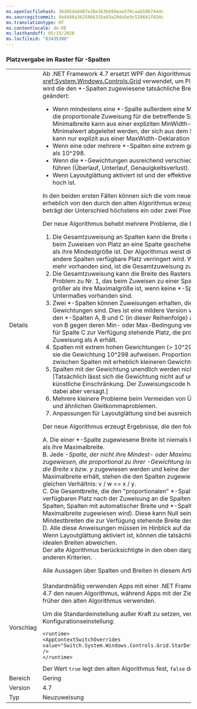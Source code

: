 ```yaml
---
ms.openlocfilehash: 36d05ddd407e28e363bb99eae5f0caab59b744dc
ms.sourcegitcommit: 9a4488a3625866335e83a20da5e9c5286b1f034c
ms.translationtype: HT
ms.contentlocale: de-DE
ms.lasthandoff: 05/15/2020
ms.locfileid: "83435390"
---
```

### <a name="wpf-grid-allocation-of-space-to-star-columns"></a>Platzvergabe im Raster für -Spalten

|   |   |
|---|---|
|Details|Ab .NET Framework 4.7 ersetzt WPF den Algorithmus, den <xref:System.Windows.Controls.Grid> verwendet, um Platz für \*-Spalten zuzuweisen. Dadurch wird die den \*-Spalten zugewiesene tatsächliche Breite unter den folgenden Umständen geändert:<ul><li>Wenn mindestens eine \*-Spalte außerdem eine Minimal- oder Maximalbreite aufweist, die die proportionale Zuweisung für die betreffende Spalte außer Kraft setzt. (Die Minimalbreite kann aus einer expliziten MinWidth-Deklaration oder aus einem impliziten Minimalwert abgeleitet werden, der sich aus dem Spalteninhalt ergibt. Die maximale Breite kann nur explizit aus einer MaxWidth-Deklaration definiert werden.)</li><li>Wenn eine oder mehrere \*-Spalten eine extrem große \*-Gewichtung deklarieren, größer als 10^298.</li><li>Wenn die \*-Gewichtungen ausreichend verschieden sind, um zu Gleitkommainstabilität zu führen (Überlauf, Unterlauf, Genauigkeitsverlust).</li><li>Wenn Layoutglättung aktiviert ist und der effektive DPI-Wert der Anzeige ausreichend hoch ist.</li></ul>In den beiden ersten Fällen können sich die vom neuen Algorithmus erzeugten Breiten erheblich von den durch den alten Algorithmus erzeugten unterscheiden; im letzten Fall beträgt der Unterschied höchstens ein oder zwei Pixel.<p/>Der neue Algorithmus behebt mehrere Probleme, die beim alten Algorithmus auftreten:<ol><li>Die Gesamtzuweisung an Spalten kann die Breite des Rasters überschreiten. Dies kann beim Zuweisen von Platz an eine Spalte geschehen, deren proportionaler Anteil geringer als ihre Mindestgröße ist. Der Algorithmus weist die Mindestgröße zu, wodurch der für andere Spalten verfügbare Platz verringert wird. Wenn keine zuzuweisenden \*-Spalten mehr vorhanden sind, ist die Gesamtzuweisung zu groß.</li><li>Die Gesamtzuweisung kann die Breite des Rasters unterschreiten. Dies ist das umgekehrte Problem zu Nr. 1, das beim Zuweisen zu einer Spalte auftritt, deren proportionaler Anteil größer als ihre Maximalgröße ist, wenn keine \*-Spalten zum Ausgleich des Über- oder Untermaßes vorhanden sind.</li><li>Zwei \*-Spalten können Zuweisungen erhalten, die nicht proportional zu ihren \*-Gewichtungen sind. Dies ist eine mildere Version von Nr. 1/Nr. 2, die beim Zuweisen zu den \*-Spalten A, B und C (in dieser Reihenfolge) auftritt, wobei der proportionale Anteil von B gegen deren Min- oder Max-Bedingung verstößt. Wie oben ändert sich dadurch der für Spalte C zur Verfügung stehende Platz, die proportional eine kleinere (oder größeren) Zuweisung als A erhält.</li><li>Spalten mit extrem hohen Gewichtungen (&gt; 10^298) werden alle behandelt, als würden sie die Gewichtung 10^298 aufweisen. Proportionale Unterschiede zwischen ihnen (und zwischen Spalten mit erheblich kleineren Gewichtungen) werden nicht berücksichtigt.</li><li>Spalten mit der Gewichtung unendlich werden nicht ordnungsgemäß behandelt. [Tatsächlich lässt sich die Gewichtung nicht auf unendlich festlegen, aber das ist eine künstliche Einschränkung. Der Zuweisungscode hat versucht, das Problem zu behandeln, dabei aber versagt.]</li><li>Mehrere kleinere Probleme beim Vermeiden von Überlauf, Unterlauf, Genauigkeitsverlust und ähnlichen Gleitkommaproblemen.</li><li>Anpassungen für Layoutglättung sind bei ausreichend hohem DPI fehlerhaft.</li></ol>Der neue Algorithmus erzeugt Ergebnisse, die den folgenden Kriterien genügen:<p/>A. Die einer *-Spalte zugewiesene Breite ist niemals kleiner als ihre Mindestbreite oder größer als ihre Maximalbreite.<br/>B. Jede <em>-Spalte, der nicht ihre Mindest- oder Maximalbreite zugewiesen wird, wird eine Breite zugewiesen, die proportional zu ihrer <em>-Gewichtung ist. Genauer gesagt, wenn zwei Spalten die Breite x</em> bzw. y</em> zugewiesen werden und keine der beiden Spalten ihre Minimal- oder Maximalbreite erhält, stehen die den Spalten zugewiesenen tatsächlichen Breiten v und w im gleichen Verhältnis: v / w == x / y.<br/>C. Die Gesamtbreite, die den &quot;proportionalen&quot; \*-Spalten zugewiesen wird, entspricht dem verfügbaren Platz nach der Zuweisung an die Spalten, die Bedingungen unterliegen (feste Spalten, Spalten mit automatischer Breite und \*-Spalten, denen die Minimal- oder Maximalbreite zugewiesen wird). Diese kann Null sein, beispielsweise, wenn die Summe der Mindestbreiten die zur Verfügung stehende Breite des Rasters überschreitet.<br/>D. Alle diese Anweisungen müssen im Hinblick auf das &quot;ideale&quot; Layout interpretiert werden. Wenn Layoutglättung aktiviert ist, können die tatsächlichen Breiten um bis zu ein Pixel von den idealen Breiten abweichen.<br/>Der alte Algorithmus berücksichtigte in den oben dargestellten Fällen (A), nicht jedoch die anderen Kriterien.<p/>Alle Aussagen über Spalten und Breiten in diesem Artikel gelten ebenso für Zeilen und Höhen.|
|Vorschlag|Standardmäßig verwenden Apps mit einer .NET Framework-Zielplattform ab .NET Framework 4.7 den neuen Algorithmus, während Apps mit der Zielplattform .NET Framework 4.6.2 oder früher den alten Algorithmus verwenden.<p/>Um die Standardeinstellung außer Kraft zu setzen, verwenden Sie die folgenden Konfigurationseinstellung:<pre><code class="lang-xml">&lt;runtime&gt;&#13;&#10;&lt;AppContextSwitchOverrides value=&quot;Switch.System.Windows.Controls.Grid.StarDefinitionsCanExceedAvailableSpace=true&quot; /&gt;&#13;&#10;&lt;/runtime&gt;&#13;&#10;</code></pre>Der Wert <code>true</code> legt den alten Algorithmus fest, <code>false</code> den neuen.|
|Bereich|Gering|
|Version|4.7|
|Typ|Neuzuweisung|

